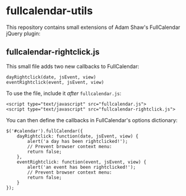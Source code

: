 # fullcalendar-utils
This repository contains small extensions of Adam Shaw's FullCalendar jQuery plugin:

## fullcalendar-rightclick.js
This small file adds two new callbacks to FullCalendar:

    dayRightclick(date, jsEvent, view)
    eventRightclick(event, jsEvent, view)

To use the file, include it *after* `fullcalendar.js`:

    <script type="text/javascript" src="fullcalendar.js">
    <script type="text/javascript" src="fullcalendar-rightclick.js">

You can then define the callbacks in FullCalendar's options dictionary:

    $('#calendar').fullCalendar({
        dayRightclick: function(date, jsEvent, view) {
            alert('a day has been rightclicked!');
            // Prevent browser context menu:
            return false;
        },
        eventRightclick: function(event, jsEvent, view) {
        	alert('an event has been rightclicked!');
            // Prevent browser context menu:
            return false;
        }
    });